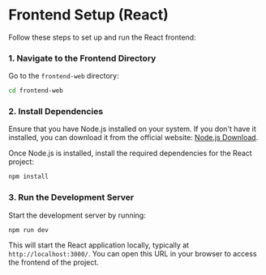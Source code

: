# Frontend Setup (React)

Follow these steps to set up and run the React frontend:

### 1. Navigate to the Frontend Directory

Go to the `frontend-web` directory:

```bash
cd frontend-web
```

### 2. Install Dependencies

Ensure that you have Node.js installed on your system. If you don't have it installed, you can download it from the official website: [Node.js Download](https://nodejs.org/).

Once Node.js is installed, install the required dependencies for the React project:

```bash
npm install
```

### 3. Run the Development Server

Start the development server by running:

```bash
npm run dev
```

This will start the React application locally, typically at `http://localhost:3000/`. You can open this URL in your browser to access the frontend of the project.

